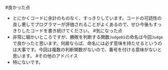 #良かった点
- とにかくコードに余計のものなく、すっきりしています。コードの可読性の良し悪しでプログラマーが評価されることがよくあるので、ぜひ今後もすっきりしたコードを書き続けてください。
#気になった点
- 非常に細かいところですが、勝敗を判断する関数`Judge01`の命名は今回`Judge`で良かったと思います。何故ならば、命名には必ず意味を持たせるというのは大事です。今回は複数の判断関数がないので、番号を付ける意味がないと思います。
#その他のアドバイス
- 特にないです。